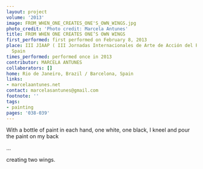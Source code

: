 ```yaml
---
layout: project
volume: '2013'
image: FROM_WHEN_ONE_CREATES_ONE'S_OWN_WINGS.jpg
photo_credit: 'Photo credit: Marcela Antunes'
title: FROM WHEN ONE CREATES ONE’S OWN WINGS
first_performed: first performed on February 8, 2013
place: III JIAAP ( III Jornadas Internacionales de Arte de Acción del Pumarejo), Sevilla,
  Spain
times_performed: performed once in 2013
contributor: MARCELA ANTUNES
collaborators: []
home: Rio de Janeiro, Brazil / Barcelona, Spain
links:
- marcelaantunes.net
contact: marcelasantunes@gmail.com
footnote: ''
tags:
- painting
pages: '038-039'
---
```


With a bottle of paint in each hand, one white, one black, I kneel and pour the paint on my back

…

creating two wings.
